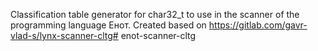Classification table generator for char32_t to use in the scanner of the programming language Енот.
Сreated based on https://gitlab.com/gavr-vlad-s/lynx-scanner-cltg# enot-scanner-cltg

